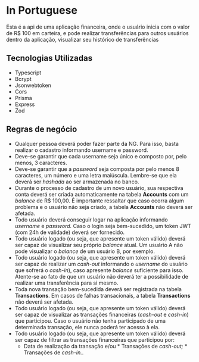 # In Portuguese

Esta é a api de uma aplicação financeira, onde o usuário inicia com o valor de R$ 100 em carteira, e pode realizar transferências para outros usuários dentro da aplicação, visualizar seu histórico de transferências

## Tecnologias Utilizadas

* Typescript
* Bcrypt
* Jsonwebtoken
* Cors
* Prisma
* Express
* Zod

## Regras de negócio

* Qualquer pessoa deverá poder fazer parte da NG. Para isso, basta realizar o cadastro informando username e password.
* Deve-se garantir que cada username seja único e composto por, pelo menos, 3 caracteres.
* Deve-se garantir que a *password* seja composta por pelo menos 8 caracteres, um número e uma letra maiúscula. Lembre-se que ela deverá ser *hashada* ao ser armazenada no banco.
* Durante o processo de cadastro de um novo usuário, sua respectiva conta deverá ser criada automaticamente na tabela **Accounts** com um *balance* de R$ 100,00. É importante ressaltar que caso ocorra algum problema e o usuário não seja criado,  a tabela **Accounts** não deverá ser afetada.
* Todo usuário deverá conseguir logar na aplicação informando *username* e *password.* Caso o login seja bem-sucedido, um token JWT (com 24h de validade) deverá ser fornecido.
* Todo usuário logado (ou seja, que apresente um token válido) deverá ser capaz de visualizar seu próprio *balance* atual. Um usuário A não pode visualizar o *balance* de um usuário B, por exemplo.
* Todo usuário logado (ou seja, que apresente um token válido) deverá ser capaz de realizar um *cash-out* informando o *username* do usuário que sofrerá o *cash-in*), caso apresente *balance* suficiente para isso. Atente-se ao fato de que um usuário não deverá ter a possibilidade de realizar uma transferência para si mesmo.
* Toda nova transação bem-sucedida deverá ser registrada na tabela **Transactions**. Em casos de falhas transacionais, a tabela **Transactions** não deverá ser afetada.
* Todo usuário logado (ou seja, que apresente um token válido) deverá ser capaz de visualizar as transações financeiras (*cash-out* e *cash-in*) que participou. Caso o usuário não tenha participado de uma determinada transação, ele nunca poderá ter acesso à ela.
* Todo usuário logado (ou seja, que apresente um token válido) deverá ser capaz de filtrar as transações financeiras que participou por:
  * Data de realização da transação e/ou
        * Transações de *cash-out;*
        * Transações de *cash-in.*.
